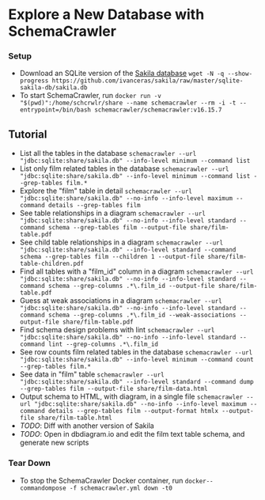 <!-- markdownlint-disable MD024 -->
# Explore a New Database with SchemaCrawler

### Setup

- Download an SQLite version of the [Sakila database](https://dev.mysql.com/doc/sakila/en/)
  `wget -N -q --show-progress https://github.com/ivanceras/sakila/raw/master/sqlite-sakila-db/sakila.db`
- To start SchemaCrawler, run
  `docker run -v "$(pwd)":/home/schcrwlr/share --name schemacrawler --rm -i -t --entrypoint=/bin/bash schemacrawler/schemacrawler:v16.15.7`


## Tutorial

- List all the tables in the database
  `schemacrawler --url "jdbc:sqlite:share/sakila.db" --info-level minimum --command list`
- List only film related tables in the database
  `schemacrawler --url "jdbc:sqlite:share/sakila.db" --info-level minimum --command list --grep-tables film.*`
- Explore the "film" table in detail
  `schemacrawler --url "jdbc:sqlite:share/sakila.db" --no-info --info-level maximum --command details --grep-tables film`
- See table relationships in a diagram
  `schemacrawler --url "jdbc:sqlite:share/sakila.db" --no-info --info-level standard --command schema --grep-tables film --output-file share/film-table.pdf`
- See child table relationships in a diagram
  `schemacrawler --url "jdbc:sqlite:share/sakila.db" --info-level standard --command schema --grep-tables film --children 1 --output-file share/film-table-children.pdf`
- Find all tables with a "film_id" column in a diagram
  `schemacrawler --url "jdbc:sqlite:share/sakila.db" --no-info --info-level standard --command schema --grep-columns .*\.film_id --output-file share/film-table.pdf`
- Guess at weak associations in a diagram
  `schemacrawler --url "jdbc:sqlite:share/sakila.db" --no-info --info-level standard --command schema --grep-columns .*\.film_id --weak-associations --output-file share/film-table.pdf`
- Find schema design problems with lint
  `schemacrawler --url "jdbc:sqlite:share/sakila.db" --no-info --info-level standard --command lint --grep-columns .*\.film_id`
- See row counts film related tables in the database
  `schemacrawler --url "jdbc:sqlite:share/sakila.db" --info-level minimum --command count --grep-tables film.*`
- See data in "film" table
  `schemacrawler --url "jdbc:sqlite:share/sakila.db" --info-level standard --command dump --grep-tables film --output-file share/film-data.html`
- Output schema to HTML, with diagram, in a single file
  `schemacrawler --url "jdbc:sqlite:share/sakila.db" --no-info --info-level maximum --command details --grep-tables film --output-format htmlx --output-file share/film-table.html`
- *TODO*: Diff with another version of Sakila
- *TODO*: Open in dbdiagram.io and edit the film text table schema, and generate new scripts

### Tear Down

- To stop the SchemaCrawler Docker container, run
  `docker--commandompose -f schemacrawler.yml down -t0`
